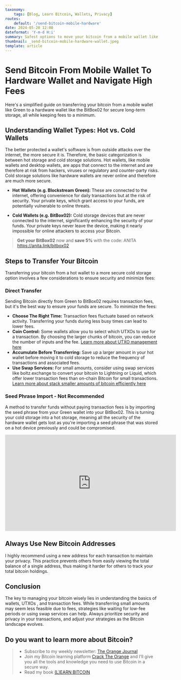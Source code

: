 ```yaml
---
taxonomy:
    tags: [Blog, Learn Bitcoin, Wallets, Privacy]
routes:
    default: '/send-bitcoin-mobile-hardware'
date: 2024-05-20 12:00
dateformat: 'Y-m-d H:i'
summary: Safest options to move your bitcoin from a mobile wallet like Green to a hardware wallet like the BitBox02.
thumbnail: _send-bitcoin-mobile-hardware-wallet.jpeg
template: article 
---
```


# Send Bitcoin From Mobile Wallet To Hardware Wallet and Navigate High Fees

Here's a simplified guide on transferring your bitcoin from a mobile wallet like Green to a hardware wallet like the BitBox02 for secure long-term storage, all while keeping fees to a minimum.

## Understanding Wallet Types: Hot vs. Cold Wallets

The better protected a wallet's software is from outside attacks over the internet, the more secure it is. Therefore, the basic categorization is between hot storage and cold storage solutions. Hot wallets, like mobile wallets and desktop wallets, are apps that connect to the internet and are therefore at risk from hackers, viruses or regulatory and counter-party risks. Cold storage solutions like hardware wallets are never online and therefore are much more secure.

* **Hot Wallets (e.g. Blockstream Green):** These are connected to the internet, offering convenience for daily transactions but at the risk of security. Your private keys, which grant access to your funds, are potentially vulnerable to online threats.

* **Cold Wallets (e.g. BitBox02):** Cold storage devices that are never connected to the internet, significantly enhancing the security of your funds. Your private keys never leave the device, making it nearly impossible for online attackers to access your Bitcoin.

> **Get your BitBox02** now and **save 5%** with the code: ANITA https://anita.link/bitbox02

## Steps to Transfer Your Bitcoin

Transferring your bitcoin from a hot wallet to a more secure cold storage option involves a few considerations to ensure security and minimize fees:

### Direct Transfer
Sending Bitcoin directly from Green to BitBox02 requires transaction fees, but it's the best way to ensure your funds are secure. To minimize the fees:

* **Choose The Right Time:** Transaction fees fluctuate based on network activity. Transferring your funds during less busy times can lead to lower fees.
* **Coin Control:** Some wallets allow you to select which UTXOs to use for a transaction. By choosing the larger chunks of bitcoin, you can reduce the number of inputs and the fee. [Learn more about UTXO management here](https://anitaposch.com/coincontrol-utxo-management)
* **Accumulate Before Transferring:** Save up a larger amount in your hot wallet before moving it to cold storage to reduce the frequency of transactions and associated fees.
* **Use Swap Services:** For small amounts, consider using swap services like boltz.exchange to convert your bitcoin to Lightning or Liquid, which offer lower transaction fees than on-chain Bitcoin for small transactions. [Learn more about stack smaller amounts of bitcoin efficiently here](https://anitaposch.com/save-small-amounts-bitcoin)

### Seed Phrase Import - Not Recommended
A method to transfer funds without paying transaction fees is by importing the seed phrase from your Green wallet into your BitBox02. This is turning your cold storage into a hot storage, meaning all the security of the hardware wallet gets lost as you're importing a seed phrase that was stored on a hot device previously and could be compromised.

<iframe width="560" height="315" src="https://www.youtube.com/embed/cyYF5P1umtg" title="YouTube video player" frameborder="0" allow="accelerometer; autoplay; clipboard-write; encrypted-media; gyroscope; picture-in-picture; web-share" allowfullscreen></iframe>

## Always Use New Bitcoin Addresses

I highly recommend using a new address for each transaction to maintain your privacy. This practice prevents others from easily viewing the total balance of a single address, thus making it harder for others to track your total bitcoin holdings.

## Conclusion

The key to managing your bitcoin wisely lies in understanding the basics of wallets, UTXOs , and transaction fees. While transferring small amounts may seem less feasible due to fees, strategies like waiting for low-fee periods or using swap services can help. Always prioritize security and privacy in your transactions, and adjust your strategies as the Bitcoin landscape evolves.

## Do you want to learn more about Bitcoin? 

> * Subscribe to my weekly newsletter: [The Orange Journal](https://anita.link/news)
> * Join my Bitcoin learning platform [Crack The Orange](https://cracktheorange.com) and I'll give you all the tools and knowledge you need to use Bitcoin in a secure way.
> * Read my book [(L)EARN BITCOIN](https://learnbitcoin.link/)